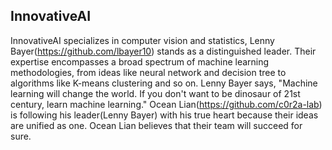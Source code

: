 ## InnovativeAI

InnovativeAI specializes in computer vision and statistics, Lenny Bayer(https://github.com/lbayer10) stands as a distinguished leader. Their expertise encompasses a broad spectrum of machine learning methodologies, from ideas like neural network and decision tree to algorithms like K-means clustering and so on.
Lenny Bayer says, "Machine learning will change the world. If you don't want to be dinosaur of 21st century, learn machine learning."
Ocean Lian(https://github.com/c0r2a-lab) is following his leader(Lenny Bayer) with his true heart because their ideas are unified as one. Ocean Lian believes that their team will succeed for sure.
<!--

**Here are some ideas to get you started:**

🙋‍♀️ A short introduction - what is your organization all about?
🌈 Contribution guidelines - how can the community get involved?
👩‍💻 Useful resources - where can the community find your docs? Is there anything else the community should know?
🍿 Fun facts - what does your team eat for breakfast?
🧙 Remember, you can do mighty things with the power of [Markdown](https://docs.github.com/github/writing-on-github/getting-started-with-writing-and-formatting-on-github/basic-writing-and-formatting-syntax)
-->
